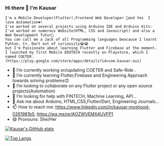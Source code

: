 ### Hi there 👋 I'm Kausar
    I'm a Mobile Developer(Flutter),Frontend Web Developer 🤗and Yes  I love Automation❤!
    I've worked on several projects using Arduino IDE and Arduino Kits💡
    I've worked on numerous Website(HTML, CSS and Javascript) and also a Web Development Tutor🎀
    You can call me a Jack of all Programming languages beacause I learnt Pyhton, C+, Dart out of curiousity😂😂 
    but I'm Passionate about learning Flutter and Firebase at the moment.
    I launched my first Mobile EDUTECH recently on Playstore, which I named COETER.
    (https://play.google.com/store/apps/details?id=com.kausar.oui)
- 🔭 I’m currently working on/updating  COETER and Safe-Ride .
- 🌱 I’m currently learning Flutter,Firebase and Engineering Approach towards solving problems😊
- 👯 I’m looking to collaborate on any Flutter project or any open source projects(Automation)
- 🤔 I’m looking for help with FINTECH, Machine Learning, API...
- 💬 Ask me about Arduino, HTML,CSS,Flutter/Dart, Engineering Journals...
- 📫 How to reach me: https://www.linkedin.com/in/kausar-moshood-0261981b5, https://wa.me/qr/AOZWVEMX4UVFP1
- 😄 Pronouns: She/Her


[![Kausar's GitHub stats](https://github-readme-stats.vercel.app/api?username=Moshood-Kausar&count_private=true&show_icons=true&theme=radical)](https://github.com/Moshood-Kausar/github-readme-stats)


[![Top Langs](https://github-readme-stats.vercel.app/api/top-langs/?username=Moshood-Kausar&langs_count=8&layout=compact)](https://github.com/anuraghazra/github-readme-stats)
    
